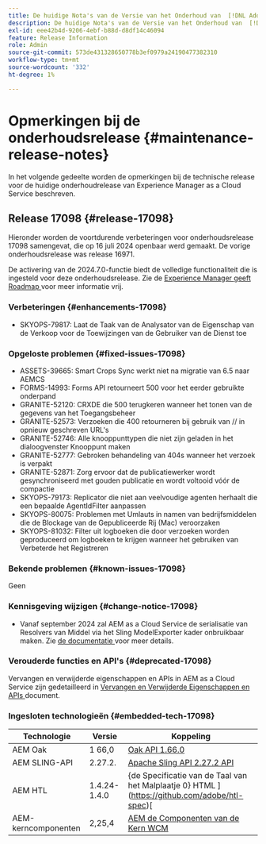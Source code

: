 ```yaml
---
title: De huidige Nota's van de Versie van het Onderhoud van  [!DNL Adobe Experience Manager]  as a Cloud Service.
description: De huidige Nota's van de Versie van het Onderhoud van  [!DNL Adobe Experience Manager]  as a Cloud Service.
exl-id: eee42b4d-9206-4ebf-b88d-d8df14c46094
feature: Release Information
role: Admin
source-git-commit: 573de431328650778b3ef0979a24190477382310
workflow-type: tm+mt
source-wordcount: '332'
ht-degree: 1%

---
```



# Opmerkingen bij de onderhoudsrelease {#maintenance-release-notes}

In het volgende gedeelte worden de opmerkingen bij de technische release voor de huidige onderhoudrelease van Experience Manager as a Cloud Service beschreven.

## Release 17098 {#release-17098}

Hieronder worden de voortdurende verbeteringen voor onderhoudsrelease 17098 samengevat, die op 16 juli 2024 openbaar werd gemaakt. De vorige onderhoudsrelease was release 16971.

De activering van de 2024.7.0-functie biedt de volledige functionaliteit die is ingesteld voor deze onderhoudsrelease. Zie de [ Experience Manager geeft Roadmap ](https://experienceleague.adobe.com/en/docs/experience-manager-release-information/aem-release-updates/update-releases-roadmap) voor meer informatie vrij.

### Verbeteringen {#enhancements-17098}

- SKYOPS-79817: Laat de Taak van de Analysator van de Eigenschap van de Verkoop voor de Toewijzingen van de Gebruiker van de Dienst toe

### Opgeloste problemen {#fixed-issues-17098}

- ASSETS-39665: Smart Crops Sync werkt niet na migratie van 6.5 naar AEMCS
- FORMS-14993: Forms API retourneert 500 voor het eerder gebruikte onderpand
- GRANITE-52120: CRXDE die 500 terugkeren wanneer het tonen van de gegevens van het Toegangsbeheer
- GRANITE-52573: Verzoeken die 400 retourneren bij gebruik van // in opnieuw geschreven URL&#39;s
- GRANITE-52746: Alle knooppunttypen die niet zijn geladen in het dialoogvenster Knooppunt maken
- GRANITE-52777: Gebroken behandeling van 404s wanneer het verzoek is verpakt
- GRANITE-52871: Zorg ervoor dat de publicatiewerker wordt gesynchroniseerd met gouden publicatie en wordt voltooid vóór de compactie
- SKYOPS-79173: Replicator die niet aan veelvoudige agenten herhaalt die een bepaalde AgentIdFilter aanpassen
- SKYOPS-80075: Problemen met Umlauts in namen van bedrijfsmiddelen die de Blockage van de Gepubliceerde Rij (Mac) veroorzaken
- SKYOPS-81032: Filter uit logboeken die door verzoeken worden geproduceerd om logboeken te krijgen wanneer het gebruiken van Verbeterde het Registreren

### Bekende problemen {#known-issues-17098}

Geen

### Kennisgeving wijzigen {#change-notice-17098}

- Vanaf september 2024 zal AEM as a Cloud Service de serialisatie van Resolvers van Middel via het Sling ModelExporter kader onbruikbaar maken. Zie [ de documentatie ](/help/implementing/developing/hybrid/disallow-the-serialization-of-resourceresolvers-via-sling-model-exporter.md) voor meer details.

### Verouderde functies en API&#39;s {#deprecated-17098}

Vervangen en verwijderde eigenschappen en APIs in AEM as a Cloud Service zijn gedetailleerd in [ Vervangen en Verwijderde Eigenschappen en APIs ](/help/release-notes/deprecated-removed-features.md) document.

### Ingesloten technologieën {#embedded-tech-17098}

| Technologie | Versie | Koppeling |
|---|---|---|
| AEM Oak | 1 66,0 | [ Oak API 1.66.0 ](https://www.javadoc.io/doc/org.apache.jackrabbit/oak-api/1.66.0/index.html) |
| AEM SLING-API | 2.27.2. | [ Apache Sling API 2.27.2 API ](https://www.javadoc.io/doc/org.apache.sling/org.apache.sling.api/latest/index.html) |
| AEM HTL | 1.4.24-1.4.0 | {de Specificatie van de Taal van het Malplaatje 0} HTML ](https://github.com/adobe/htl-spec)[ |
| AEM-kerncomponenten | 2,25,4 | [ AEM de Componenten van de Kern WCM ](https://github.com/adobe/aem-core-wcm-components) |

